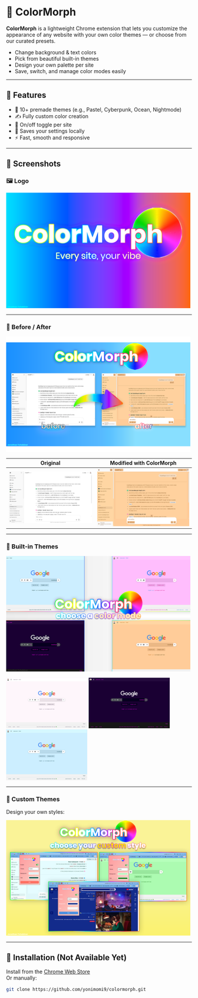 # 🎨 ColorMorph

**ColorMorph** is a lightweight Chrome extension that lets you customize the appearance of any website with your own color themes — or choose from our curated presets.

- Change background & text colors
- Pick from beautiful built-in themes
- Design your own palette per site
- Save, switch, and manage color modes easily

---

## 🚀 Features

- 🌈 10+ premade themes (e.g., Pastel, Cyberpunk, Ocean, Nightmode)
- ✍️ Fully custom color creation
- 🔄 On/off toggle per site
- 💾 Saves your settings locally
- ⚡ Fast, smooth and responsive

---

## 📸 Screenshots

### 🖼️ Logo
<img src="public/logo.png" width="500" alt="ColorMorph Logo"/>

---

### 🔄 Before / After

<img src="public/beforeafter.png" width="500" alt="ColorMorph Logo"/>


| Original | Modified with ColorMorph |
|----------|--------------------------|
| ![Before](public/ext/before_1.png) | ![After](public/ext/after_1.png) |

---

### 🎨 Built-in Themes
<img src="public/choosetheme.png" width="500" alt="ColorMorph Logo"/>

<p float="left">
  <img src="public/ext/google_pastel.png" width="220" alt="Pastel Theme"/>
  <img src="public/ext/google_cyberpunk.png" width="220" alt="Cyberpunk Theme"/>
  <img src="public/ext/google_ocean.png" width="220" alt="Ocean Theme"/>
</p>

---

### 🧪 Custom Themes

Design your own styles:

<img src="public/customtheme.png" width="500" alt="Custom Theme Editor"/>

---

## 🧩 Installation (Not Available Yet)

Install from the [Chrome Web Store](https://chromewebstore.google.com/detail/colormorph/effbldihnfhhenknincnfikkigjnnbai)  
Or manually:

```bash
git clone https://github.com/yonimomi9/colormorph.git
